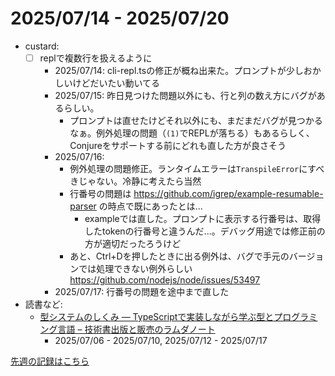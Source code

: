# 2025/07/14 - 2025/07/20

- custard:
    - [ ] replで複数行を扱えるように
        - 2025/07/14: cli-repl.tsの修正が概ね出来た。プロンプトが少しおかしいけどだいたい動いてる
        - 2025/07/15: 昨日見つけた問題以外にも、行と列の数え方にバグがあるらしい。
            - プロンプトは直せたけどそれ以外にも、まだまだバグが見つかるなぁ。例外処理の問題（`(1)`でREPLが落ちる）もあるらしく、Conjureをサポートする前にどれも直した方が良さそう
        - 2025/07/16:
            - 例外処理の問題修正。ランタイムエラーは`TranspileError`にすべきじゃない。冷静に考えたら当然
            - 行番号の問題は <https://github.com/igrep/example-resumable-parser> の時点で既にあったとは...
                - exampleでは直した。プロンプトに表示する行番号は、取得したtokenの行番号と違うんだ...。デバッグ用途では修正前の方が適切だったろうけど
            - あと、Ctrl+Dを押したときに出る例外は、バグで手元のバージョンでは処理できない例外らしい
                <https://github.com/nodejs/node/issues/53497>
        - 2025/07/17: 行番号の問題を途中まで直した
- 読書など:
    - [型システムのしくみ ― TypeScriptで実装しながら学ぶ型とプログラミング言語 – 技術書出版と販売のラムダノート](https://www.lambdanote.com/products/type-systems)
        - 2025/07/06 - 2025/07/10, 2025/07/12 - 2025/07/17

[先週の記録はこちら](https://github.com/igrep/daily-commits/blob/9fd1c04c7a0c1bb7045543db062957932c8d400e/yesterday.md)
